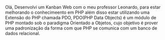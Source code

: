 Olá, Desenvolvi um Kanban Web com o meu professor Leonardo, para estar melhorando o conhecimeento em PHP além disso estar utilizando uma Extensão do PHP chamada PDO, PDO(PHP Data Objects) é um módulo de PHP montado sob o paradigma Orientado a Objetos, cujo objetivo é prover uma padronização da forma com que PHP se comunica com um banco de dados relacional.
